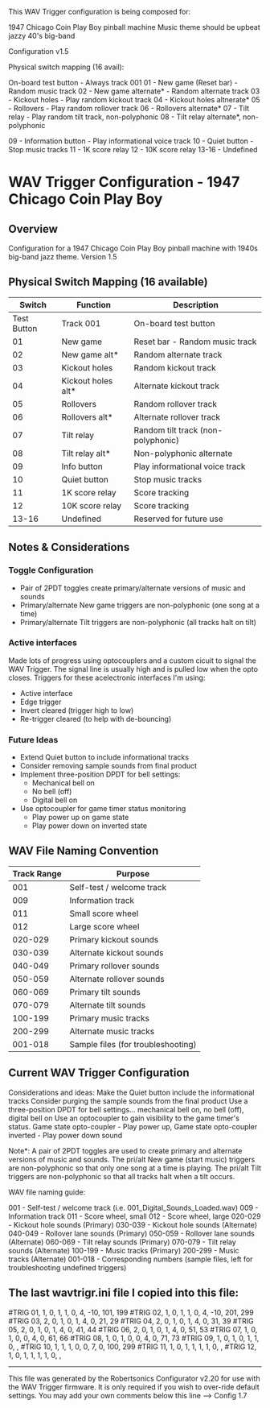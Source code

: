 This WAV Trigger configuration is being composed for:

1947 Chicago Coin Play Boy pinball machine
Music theme should be upbeat jazzy 40's big-band

Configuration v1.5

Physical switch mapping (16 avail):

On-board test button - Always track 001
01 - New game (Reset bar) - Random music track
02 - New game alternate* - Random alternate track
03 - Kickout holes - Play random kickout track
04 - Kickout holes altnerate*
05 - Rollovers - Play random rollover track
06 - Rollovers alternate*
07 - Tilt relay - Play random tilt track, non-polyphonic
08 - Tilt relay alternate*, non-polyphonic

09 - Information button - Play informational voice track
10 - Quiet button - Stop music tracks
11 - 1K score relay
12 - 10K score relay
13-16 - Undefined

# WAV Trigger Configuration - 1947 Chicago Coin Play Boy

## Overview
Configuration for a 1947 Chicago Coin Play Boy pinball machine with 1940s big-band jazz theme.
Version 1.5

## Physical Switch Mapping (16 available)

| Switch | Function | Description |
|--------|----------|-------------|
| Test Button | Track 001 | On-board test button |
| 01 | New game | Reset bar - Random music track |
| 02 | New game alt* | Random alternate track |
| 03 | Kickout holes | Random kickout track |
| 04 | Kickout holes alt* | Alternate kickout track |
| 05 | Rollovers | Random rollover track | 
| 06 | Rollovers alt* | Alternate rollover track |
| 07 | Tilt relay | Random tilt track (non-polyphonic) |
| 08 | Tilt relay alt* | Non-polyphonic alternate |
| 09 | Info button | Play informational voice track |
| 10 | Quiet button | Stop music tracks |
| 11 | 1K score relay | Score tracking |
| 12 | 10K score relay | Score tracking |
| 13-16 | Undefined | Reserved for future use |

## Notes & Considerations

### Toggle Configuration
- Pair of 2PDT toggles create primary/alternate versions of music and sounds
- Primary/alternate New game triggers are non-polyphonic (one song at a time)
- Primary/alternate Tilt triggers are non-polyphonic (all tracks halt on tilt)

### Active interfaces

Made lots of progress using optocouplers and a custom cicuit to signal the WAV Trigger.
The signal line is usually high and is pulled low when the opto closes.
Triggers for these acelectronic interfaces I'm using:

- Active interface
- Edge trigger
- Invert cleared (trigger high to low)
- Re-trigger cleared (to help with de-bouncing)

### Future Ideas
- Extend Quiet button to include informational tracks
- Consider removing sample sounds from final product
- Implement three-position DPDT for bell settings:
  - Mechanical bell on
  - No bell (off)
  - Digital bell on
- Use optocoupler for game timer status monitoring
  - Play power up on game state
  - Play power down on inverted state

## WAV File Naming Convention

| Track Range | Purpose |
|-------------|---------|
| 001 | Self-test / welcome track |
| 009 | Information track |
| 011 | Small score wheel |
| 012 | Large score wheel |
| 020-029 | Primary kickout sounds |
| 030-039 | Alternate kickout sounds |
| 040-049 | Primary rollover sounds |
| 050-059 | Alternate rollover sounds |
| 060-069 | Primary tilt sounds |
| 070-079 | Alternate tilt sounds |
| 100-199 | Primary music tracks |
| 200-299 | Alternate music tracks |
| 001-018 | Sample files (for troubleshooting) |

## Current WAV Trigger Configuration


Considerations and ideas:
Make the Quiet button include the informational tracks
Consider purging the sample sounds from the final product
Use a three-position DPDT for bell settings... mechanical bell on, no bell (off), digital bell on
Use an optocoupler to gain visibility to the game timer's status. 
Game state opto-coupler - Play power up, Game state opto-coupler inverted - Play power down sound

Note*: 
A pair of 2PDT toggles are used to create primary and alternate versions of music and sounds.
The pri/alt New game (start music) triggers are non-polyphonic so that only one song at a time is playing. 
The pri/alt Tilt triggers are non-polyphonic so that all tracks halt when a tilt occurs.

WAV file naming guide:

001 - Self-test / welcome track (i.e. 001_Digital_Sounds_Loaded.wav)
009 - Information track
011 - Score wheel, small
012 - Score wheel, large
020-029 - Kickout hole sounds (Primary)
030-039 - Kickout hole sounds (Alternate)
040-049 - Rollover lane sounds (Primary)
050-059 - Rollover lane sounds (Alternate)
060-069 - Tilt relay sounds (Primary)
070-079 - Tilt relay sounds (Alternate)
100-199 - Music tracks (Primary)
200-299 - Music tracks (Alternate)
001-018 - Corresponding numbers (sample files, left for troubleshooting undefined triggers)


The last wavtrigr.ini file I copied into this file:
--
#TRIG 01, 1, 0, 1, 1, 0, 4, -10, 101, 199
#TRIG 02, 1, 0, 1, 1, 0, 4, -10, 201, 299
#TRIG 03, 2, 0, 1, 0, 1, 4, 0, 21, 29
#TRIG 04, 2, 0, 1, 0, 1, 4, 0, 31, 39
#TRIG 05, 2, 0, 1, 0, 1, 4, 0, 41, 44
#TRIG 06, 2, 0, 1, 0, 1, 4, 0, 51, 53
#TRIG 07, 1, 0, 1, 0, 0, 4, 0, 61, 66
#TRIG 08, 1, 0, 1, 0, 0, 4, 0, 71, 73
#TRIG 09, 1, 0, 1, 0, 1, 1, 0, ,
#TRIG 10, 1, 1, 1, 0, 0, 7, 0, 100, 299
#TRIG 11, 1, 0, 1, 1, 1, 1, 0, ,
#TRIG 12, 1, 0, 1, 1, 1, 1, 0, ,
******************************************************************
This file was generated by the Robertsonics Configurator v2.20
for use with the WAV Trigger firmware. It is only required if
you wish to over-ride default settings. You may add your own
comments below this line -->
Config 1.7